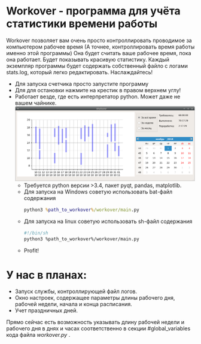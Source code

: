 # Workover - программа для учёта статистики времени работы

Workover позволяет вам очень просто контроллировать проводимое за компьютером рабочее время (А точнее, контроллировать время работы именно этой программы)
Она будет считать ваше рабочее время, пока она работает. Будет показывать красивую статистику. Каждый экземпляр программы будет содержать собственный файло с логами stats.log, который легко редактировать. Наслаждайтесь!
* Для запуска счетчика просто запустите программу 
* Для для остановки нажмите на крестик в правом верхнем углу!
* Работает везде, где есть интерпретатор python. Может даже не вашем чайнике.
![Preview](https://github.com/sqarrt/workover/blob/master/preview.png?raw=true)
  - Требуется python версии >3.4, пакет pyqt, pandas, matplotlib.
  - Для запуска на Windows советую использовать bat-файл содержания
    ```cmd
    python3 %path_to_workover%/workover/main.py 
    ```
  - Для запуска на linux советую использовать sh-файл содержания
    ```sh
    #!/bin/sh
    python3 %path_to_workover%/workover/main.py 
    ```
  - Profit!

# У нас в планах:

  - Запуск службы, контроллирующей файл логов.
  - Окно настроек, содержащее параметры длины рабочего дня, рабочей недели, начала и конца расписания.
  - Учет праздничных дней.

Прямо сейчас есть возможность указывать длину рабочей недели и рабочего дня
в днях и часах соответственно в секции #global_variables кода файла *workover.py* .

[//]: #references 
[workover]: <https://github.com/sqarrt/workover>
[git-repo-url]: <https://github.com/sqarrt/workover.git>